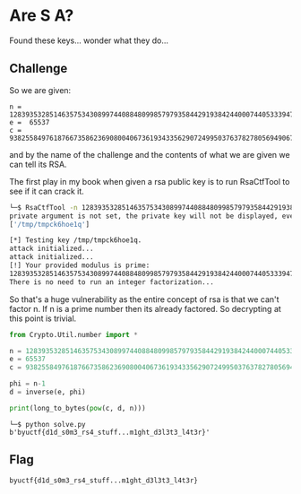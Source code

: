 # Are S A?

Found these keys... wonder what they do...

## Challenge

So we are given:
```
n =  128393532851463575343089974408848099857979358442919384244000744053339479654557691794114605827105884545240515605112453686433508264824840575897640756564360373615937755743038201363814617682765101064651503434978938431452409293245855062934837618374997956788830791719002612108253528457601645424542240025303582528541
e =  65537
c =  93825584976187667358623690800406736193433562907249950376378278056949067505651948206582798483662803340120930066298960547657544217987827103350739742039606274017391266985269135268995550801742990600381727708443998391878164259416326775952210229572031793998878110937636005712923166229535455282012242471666332812788
```

and by the name of the challenge and the contents of what we are given we can tell its RSA.

The first play in my book when given a rsa public key is to run RsaCtfTool to see if it can crack it.
```bash
└─$ RsaCtfTool -n 128393532851463575343089974408848099857979358442919384244000744053339479654557691794114605827105884545240515605112453686433508264824840575897640756564360373615937755743038201363814617682765101064651503434978938431452409293245855062934837618374997956788830791719002612108253528457601645424542240025303582528541 -e 65537
private argument is not set, the private key will not be displayed, even if recovered.
['/tmp/tmpck6hoe1q']

[*] Testing key /tmp/tmpck6hoe1q.
attack initialized...
attack initialized...
[!] Your provided modulus is prime:
128393532851463575343089974408848099857979358442919384244000744053339479654557691794114605827105884545240515605112453686433508264824840575897640756564360373615937755743038201363814617682765101064651503434978938431452409293245855062934837618374997956788830791719002612108253528457601645424542240025303582528541
There is no need to run an integer factorization...
```
So that's a huge vulnerability as the entire concept of rsa is that we can't factor n. If n is a prime number then its already factored. So decrypting at this point is trivial.

```python
from Crypto.Util.number import *

n = 128393532851463575343089974408848099857979358442919384244000744053339479654557691794114605827105884545240515605112453686433508264824840575897640756564360373615937755743038201363814617682765101064651503434978938431452409293245855062934837618374997956788830791719002612108253528457601645424542240025303582528541
e = 65537
c = 93825584976187667358623690800406736193433562907249950376378278056949067505651948206582798483662803340120930066298960547657544217987827103350739742039606274017391266985269135268995550801742990600381727708443998391878164259416326775952210229572031793998878110937636005712923166229535455282012242471666332812788

phi = n-1
d = inverse(e, phi)

print(long_to_bytes(pow(c, d, n)))
```

```
└─$ python solve.py
b'byuctf{d1d_s0m3_rs4_stuff...m1ght_d3l3t3_l4t3r}'
```

## Flag

`byuctf{d1d_s0m3_rs4_stuff...m1ght_d3l3t3_l4t3r}`